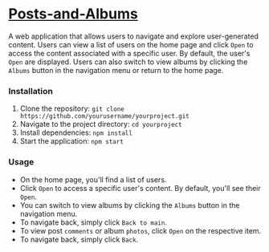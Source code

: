 # [Posts-and-Albums](https://nataligru.github.io/Posts-and-Albums/)

A web application that allows users to navigate and explore user-generated content. Users can view a list of users on the home page and click `Open` to access the content associated with a specific user. By default, the user's `Open` are displayed. Users can also switch to view albums by clicking the `Albums` button in the navigation menu or return to the home page.


### Installation

1. Clone the repository: `git clone https://github.com/yourusername/yourproject.git`
2. Navigate to the project directory: `cd yourproject`
3. Install dependencies: `npm install`
4. Start the application: `npm start`

### Usage

- On the home page, you'll find a list of users.
- Click `Open` to access a specific user's content. By default, you'll see their `Open`.
- You can switch to view albums by clicking the `Albums` button in the navigation menu.
- To navigate back, simply click `Back to main`.
- To view post `comments` or album `photos`, click `Open` on the respective item.
- To navigate back, simply click `Back`.
